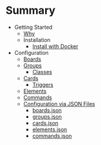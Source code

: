 # Summary

- Getting Started
  - [Why](introduction/why.md)
  - Installation
    - [Install with Docker](introduction/installation/docker.md)
- Configuration
  - [Boards](configuration/Boards.md)
  - [Groups](configuration/Groups.md)
    - [Classes](configuration/groups/classes.md)
  - [Cards](configuration/Cards.md)
    - [Triggers](configuration/cards/triggers.md)
  - [Elements](configuration/Elements.md)
  - [Commands](configuration/Commands.md)
  - [Configuration via JSON Files](configuration/json/json.md)
    - [boards.json](configuration/json/boards.json.md)
    - [groups.json](configuration/json/groups.json.md)
    - [cards.json](configuration/json/cards.json.md)
    - [elements.json](configuration/json/elements.json.md)
    - [commands.json](configuration/json/commands.json.md)
